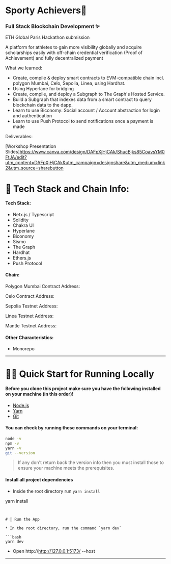 # Sporty Achievers👋 
### Full Stack Blockchain Development ✨
<p> ETH Global Paris Hackathon submission</p>
<p>A platform for athletes to gain more visibility globally and acquire scholarships easily 
with off-chain credential verification (Proof of Achievement) and fully decentralized payment</p>


What we learned:
* Create, compile & deploy  smart contracts to EVM-compatible chain incl. polygon Mumbai, Celo, Sepolia, Linea, using Hardhat.
* Using Hyperlane for bridging  
* Create, compile, and deploy a Subgraph to The Graph's Hosted Service.
* Build a Subgraph that indexes data from a smart contract to query blockchain data to the dapp.
* Learn to use Biconomy: Social account / Account abstraction for login and authentication 
* Learn to use Push Protocol to send notifications once a payment is made


Deliverables: 

[Workshop Presentation Slides]https://www.canva.com/design/DAFpXjHjCAk/ShucBjks85CoavsYM0FtJA/edit?utm_content=DAFpXjHjCAk&utm_campaign=designshare&utm_medium=link2&utm_source=sharebutton

# 🤖 Tech Stack and Chain Info:

#### Tech Stack: 
 - Netx.js / Typescript
 - Solidity
 - Chakra UI
 - Hyperlane
 - Biconomy 
 - Sismo 
 - The Graph
 - Hardhat
 - Ethers.js
 - Push Protocol 


#### Chain: 
 
Polygon Mumbai Contract Address:


Celo Contract Address:


Sepolia Testnet Address:


Linea Testnet Address:


Mantle Testnet Address:

#### Other Characteristics: 
 - Monorepo
  
 ---

# 🏄‍♂️ Quick Start for Running Locally

#### Before you clone this project make sure you have the following installed on your machine (in this order)!
* [Node.js](https://nodejs.org/en/) 
* [Yarn](https://classic.yarnpkg.com/en/docs/install/)
* [Git](https://git-scm.com/downloads)

#### You can check by running these commands on your terminal:

```bash
node -v
npm -v
yarn -v
git --version
```
> If any don't return back the version info then you must install those to ensure your machine meets the prerequisites.

#### Install all project dependencies

* Inside the root directory run `yarn install`
  
yarn install
```


# 📱 Run the App

* In the root directory, run the command `yarn dev`

```bash
yarn dev
```
* Open http://http://127.0.0.1:5173/ --host

---
